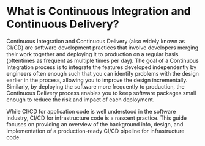 # What is Continuous Integration and Continuous Delivery?

Continuous Integration and Continuous Delivery (also widely known as CI/CD) are software development practices that
involve developers merging their work together and deploying it to production on a regular basis (oftentimes as
frequent as multiple times per day). The goal of a Continuous Integration process is to integrate the features developed
independently by engineers often enough such that you can identify problems with the design earlier in the process,
allowing you to improve the design incrementally. Similarly, by deploying the software more frequently to production,
the Continuous Delivery process enables you to keep software packages small enough to reduce the risk and impact of each
deployment.

While CI/CD for application code is well understood in the software industry, CI/CD for infrastructure code is a
nascent practice. This guide focuses on providing an overview of the background info, design, and implementation
of a production-ready CI/CD pipeline for infrastructure code.


<!-- ##DOCS-SOURCER-START
{"sourcePlugin":"Local File Copier","hash":"055f3cc7ce91e5b026c8544984db2953"}
##DOCS-SOURCER-END -->
